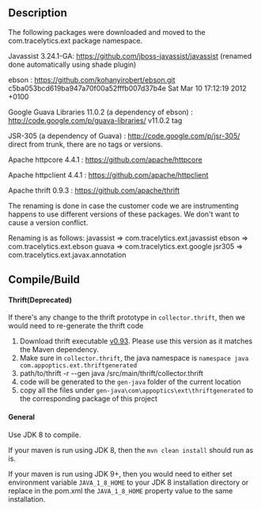 ## Description

The following packages were downloaded and moved to the com.tracelytics.ext package namespace.

 Javassist 3.24.1-GA: https://github.com/jboss-javassist/javassist (renamed done automatically using shade plugin)
 
 ebson : https://github.com/kohanyirobert/ebson.git c5ba053bcd619ba947a70f00a52fffb007d37b4e  Sat Mar 10 17:12:19 2012 +0100

 Google Guava Libraries 11.0.2 (a dependency of ebson) : http://code.google.com/p/guava-libraries/ v11.0.2 tag

 JSR-305 (a dependency of Guava) : http://code.google.com/p/jsr-305/  direct from trunk, there are no tags or versions.

 Apache httpcore 4.4.1 : https://github.com/apache/httpcore
 
 Apache httpclient 4.4.1 : https://github.com/apache/httpclient
 
 Apache thrift 0.9.3 : https://github.com/apache/thrift
 
The renaming is done in case the customer code we are instrumenting happens to use different
versions of these packages. We don't want to cause a version conflict.

Renaming is as follows: 
   javassist => com.tracelytics.ext.javassist
   ebson     => com.tracelytics.ext.ebson
   guava     => com.tracelytics.ext.google
   jsr305    => com.tracelytics.ext.javax.annotation

## Compile/Build
#### Thrift(Deprecated)
If there's any change to the thrift prototype in `collector.thrift`, then we would need to re-generate the thrift code

1. Download thrift executable [v0.93](http://archive.apache.org/dist/thrift/0.9.3/). Please use this version as it matches the Maven dependency.
2. Make sure in `collector.thrift`, the java namespace is `namespace java com.appoptics.ext.thriftgenerated`
3. path/to/thrift -r --gen java <project directory>/src/main/thrift/collector.thrift
4. code will be generated to the `gen-java` folder of the current location
5. copy all the files under `gen-java\com\appoptics\ext\thriftgenerated` to the corresponding package of this project
 

#### General 
Use JDK 8 to compile. 

If your maven is run using JDK 8, then the `mvn clean install` should run as is.

If your maven is run using JDK 9+, then you would need to either set environment variable `JAVA_1_8_HOME` to your JDK 8 installation directory or replace in the pom.xml the `JAVA_1_8_HOME` property value to the same installation.
